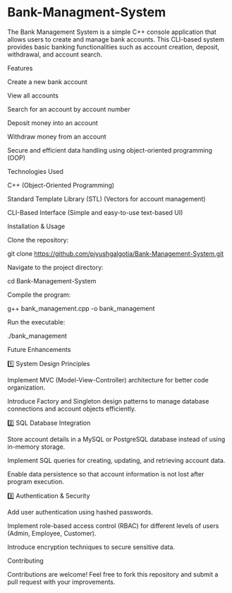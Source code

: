 # Bank-Managment-System
The Bank Management System is a simple C++ console application that allows users to create and manage bank accounts. This CLI-based system provides basic banking functionalities such as account creation, deposit, withdrawal, and account search.

Features

Create a new bank account

View all accounts

Search for an account by account number

Deposit money into an account

Withdraw money from an account

Secure and efficient data handling using object-oriented programming (OOP)

Technologies Used

C++ (Object-Oriented Programming)

Standard Template Library (STL) (Vectors for account management)

CLI-Based Interface (Simple and easy-to-use text-based UI)

Installation & Usage

Clone the repository:

git clone https://github.com/piyushgalgotia/Bank-Management-System.git

Navigate to the project directory:

cd Bank-Management-System

Compile the program:

g++ bank_management.cpp -o bank_management

Run the executable:

./bank_management

Future Enhancements

1️⃣ System Design Principles

Implement MVC (Model-View-Controller) architecture for better code organization.

Introduce Factory and Singleton design patterns to manage database connections and account objects efficiently.

2️⃣ SQL Database Integration

Store account details in a MySQL or PostgreSQL database instead of using in-memory storage.

Implement SQL queries for creating, updating, and retrieving account data.

Enable data persistence so that account information is not lost after program execution.

3️⃣ Authentication & Security

Add user authentication using hashed passwords.

Implement role-based access control (RBAC) for different levels of users (Admin, Employee, Customer).

Introduce encryption techniques to secure sensitive data.

Contributing

Contributions are welcome! Feel free to fork this repository and submit a pull request with your improvements.
